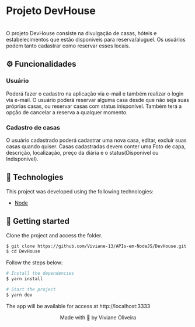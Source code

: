 # Projeto DevHouse

<br>
O projeto DevHouse consiste na divulgação de casas, hóteis e estabelecimentos que estão disponiveis
para reserva/aluguel. Os usuários podem tanto cadastrar como reservar esses locais.

## ⚙️	 Funcionalidades

### Usuário
Poderá fazer o cadastro na aplicação via e-mail e também realizar o login via e-mail. O usuário poderá reservar
alguma casa desde que não seja suas próprias casas, ou reservar casas com status inisponível. Também terá a opção de cancelar a reserva
a qualquer momento.
### Cadastro de casas
O usuário cadastrado poderá cadastrar uma nova casa, editar, excluir suas casas quando quiser. Casas cadastradas
devem conter uma Foto de capa, descrição, localização, preço da diária e o status(Disponivel ou Indisponivel).


## 🧪 Technologies

This project was developed using the following technologies:

- [Node](https://nodejs.org/en/)


## 🚀 Getting started

Clone the project and access the folder.

```bash
$ git clone https://github.com/Viviane-13/APIs-em-NodeJS/DevHouse.git
$ cd DevHouse
```

Follow the steps below:
```bash
# Install the dependencies
$ yarn install

# Start the project
$ yarn dev
```
The app will be available for access at http://localhost:3333


<p align="center">Made with 💜 by Viviane Oliveira</p>
